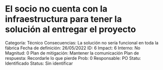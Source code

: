 # El socio no cuenta con la infraestructura para tener la solución al entregar el proyecto

Categoría: Técnico
Consecuencias: La solución no sería funcional en toda la fábrica
Fecha de definición: 26/05/2022
ID: 6
Impact: 6
Interno: No
Magnitud: 0
Plan de mitigación: Mantener la comunicación 
Plan de respuesta: Recordarle lo que pierde
Prob: 0
Responsable: PO
Statu: Identificado
Status: Sin identificar